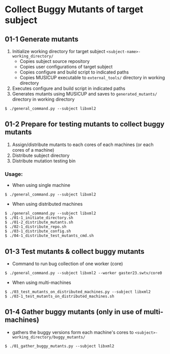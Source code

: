 # Collect Buggy Mutants of target subject

## 01-1 Generate mutants
1. Initialize working directory for target subject ``<subject-name>-working_directory/``
    * Copies subject source repository
    * Copies user configurations of target subject
    * Copies configure and build script to indicated paths
    * Copies MUSICUP executable to ``external_tools/`` directory in working directory
2. Executes configure and build script in indicated paths
3. Generates mutants using MUSICUP and saves to ``generated_mutants/`` directory in working directory

```
$ ./general_command.py --subject libxml2
```


## 01-2 Prepare for testing mutants to collect buggy mutants
1. Assign/distribute mutants to each cores of each machines (or each cores of a machine)
2. Distribute subject directory
3. Distribute mutation testing bin

### Usage:
* When using single machine
```
$ ./general_command.py --subject libxml2
```

* When using distributed machines
```
$ ./general_command.py --subject libxml2
$ ./01-1_initiate_directory.sh
$ ./01-2_distribute_mutants.sh
$ ./02-1_distribute_repo.sh
$ ./03-1_distribute_config.sh
$ ./04-1_distribute_test_mutants_cmd.sh
```



## 01-3 Test mutants & collect buggy mutants
* Command to run bug collection of one worker (core)
```
$ ./general_command.py --subject libxml2 --worker gaster23.swtv/core0
```
* When using multi-machines
```
$ ./03_test_mutants_on_distributed_machines.py --subject libxml2
$ ./03-1_test_mutants_on_distributed_machines.sh
```


## 01-4 Gather buggy mutants (only in use of multi-machines)
* gathers the buggy versions form each machine's cores to ``<subject>-working_directory/buggy_mutants/``
```
$ ./01_gather_buggy_mutants.py --subject libxml2
```

